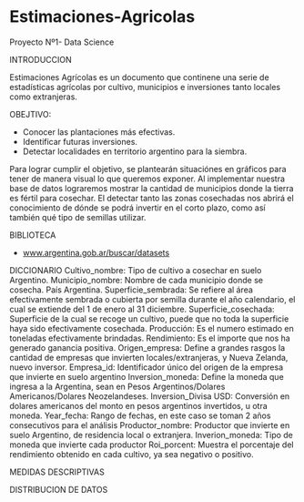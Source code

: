 # Estimaciones-Agricolas
Proyecto Nº1- Data Science

INTRODUCCION 

Estimaciones Agrícolas es un documento que continene una serie de estadísticas agrícolas por cultivo, municipios e
inversiones tanto locales como extranjeras. 

OBEJTIVO:
 * Conocer las plantaciones más efectivas.
 * Identificar futuras inversiones.
 * Detectar localidades en territorio argentino para la siembra.

Para lograr cumplir el objetivo, se plantearán situaciónes en gráficos para tener de manera visual lo que queremos
exponer. Al implementar nuestra base de datos lograremos mostrar la cantidad de municipios donde la tierra es fértil para
cosechar. El detectar tanto las zonas cosechadas nos abrirá el conocimiento de dónde se podrá invertir en el corto plazo,
como así también qué tipo de semillas utilizar.

BIBLIOTECA 
* www.argentina.gob.ar/buscar/datasets

DICCIONARIO
Cultivo_nombre: Tipo de cultivo a cosechar en suelo Argentino.
Municipio_nombre: Nombre de cada municipio donde se cosecha. País Argentina.
Superficie_sembrada: Se refiere al área efectivamente sembrada o cubierta por
semilla durante el año calendario, el cual se extiende del 1 de enero al 31 diciembre.
Superficie_cosechada: Superficie de la cual se recoge un cultivo, puede que no toda la superficie haya sido efectivamente
cosechada.
Producción: Es el numero estimado en toneladas efectivamente brindadas.
Rendimiento: Es el importe que nos ha generado ganancia positiva.
Origen_empresa: Define a grandes rasgos la cantidad de empresas que invierten locales/extranjeras, y Nueva Zelanda, nuevo inversor.
Empresa_id: Identificador único del origen de la empresa que invierte en suelo argentino
Inversion_moneda: Define la moneda que ingresa a la Argentina, sean en Pesos Argentinos/Dolares Americanos/Dolares Neozelandeses.
Inversion_Divisa USD: Conversión en dolares americanos del monto en pesos argentinos invertidos, u otra moneda.
Year_fecha: Rango de fechas, en este caso se toman 2 años consecutivos para el análisis
Productor_nombre: Productor que invierte en suelo Argentino, de residencia local o extranjera.
Inverion_moneda: Tipo de moneda que invierte cada productor
Roi_porcent: Muestra el porcentaje del rendimiento obtenido en cada cultivo, ya sea negativo o positivo.

MEDIDAS DESCRIPTIVAS

DISTRIBUCION DE DATOS
